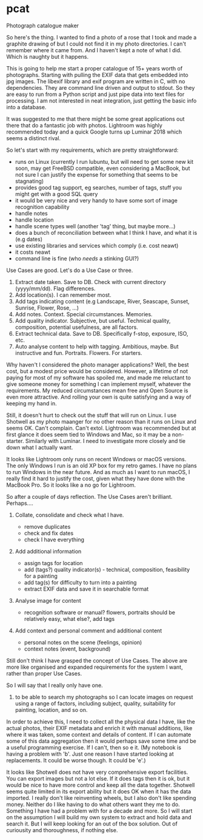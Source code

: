 # pcat
Photograph catalogue maker

So here's the thing. I wanted to find a photo of a rose that I took and made a graphite drawing of but I could not find it in my photo directories. I can't remember where it came from. And I haven't kept a note of what I did. Which is naughty but it happens.

This is going to help me start a proper catalogue of 15+ years worth of photographs. Starting with pulling the EXIF data that gets embedded into jpg images. The libexif library and exif program are written in C, with no dependencies. They are command line driven and output to stdout. So they are easy to run from a Python script and just pipe data into text files for processing. I am not interested in neat integration, just getting the basic info into a database.

It was suggested to me that there might be some great applications out there that do a fantastic job with photos. Lightroom was highly recommended today and a quick Google turns up Luminar 2018 which seems a distinct rival. 

So let's start with my requirements, which are pretty straightforward:

* runs on Linux (currently I run lubuntu, but will need to get some new kit soon, may get FreeBSD compatible, even considering a MacBook, but not sure I can justify the expense for something that seems to be stagnating)
* provides good tag support, eg searches, number of tags, stuff you might get with a good SQL query
* it would be very nice and very handy to have some sort of image recognition capability
* handle notes
* handle location
* handle scene types well (another 'tag' thing, but maybe more...)
* does a bunch of reconciliation between what I think I have, and what it is (e.g dates)
* use existing libraries and services which comply (i.e. cost neawt)
* it costs neawt
* command line is fine (who *needs* a stinking GUI?)

Use Cases are good. Let's do a Use Case or three.

1. Extract date taken. Save to DB. Check with current directory (yyyy/mm/dd). Flag differences.
2. Add location(s). I can remember most.
3. Add tags indicating content (e.g Landscape, River, Seascape, Sunset, Sunrise, Flower, Rose, ...)
4. Add notes. Context. Special circumstances. Memories. 
5. Add quality indicator. Subjective, but useful. Technical quality, composition, potential usefulness, are all factors.
6. Extract technical data. Save to DB. Specifically f-stop, exposure, ISO, etc.
7. Auto analyse content to help with tagging. Ambitious, maybe. But instructive and fun. Portraits. Flowers. For starters.

Why haven't I considered the photo manager applications? Well, the best cost, but a modest price would be considered. However, a lifetime of not paying for most of my software has spoiled me, and made me reluctant to give someone money for something I can implement myself, whatever the requirements. My reduced circumstances mean free and Open Source is even more attractive. And rolling your own is quite satisfying and a way of keeping my hand in.

Still, it doesn't hurt to check out the stuff that will run on Linux. I use Shotwell as my photo maanger for no other reason than it runs on Linux and seems OK. Can't complain. Can't extol. Lightroom was recommended  but at first glance it does seem tied to Windows and Mac, so it may be a non-starter. Similarly with Luminar. I need to investigate more closely and tie down what I actually want.

It looks like Lightroom only runs on recent Windows or macOS versions. The only Windows I run is an old XP box for my retro games. I have no plans to run Windows in the near future. And as much as I want to run macOS, I really find it hard to justify the cost, given what they have done with the MacBook Pro. So it looks like a no go for Lightroom.

So after a couple of days reflection. The Use Cases aren't brilliant. Perhaps.... 

1. Collate, consolidate and check what I have.
   * remove duplicates
   * check and fix dates
   * check I have everything
   
2. Add additional information
   * assign tags for location
   * add (tags?) quality indicator(s) - technical, composition, feasibility for a painting
   * add tag(s) for difficulty to turn into a painting
   * extract EXIF data and save it in searchable format
 
3. Analyse image for content
   * recognition software or manual? flowers, portraits should be relatively easy, what else?, add tags
   
4. Add context and personal comment and additional content
   * personal notes on the scene (feelings, opinion)
   * context notes (event, background)

Still don't think I have grasped the concept of Use Cases. The above are more like organised and expanded requirements for the system I want, rather than proper Use Cases.

So I will say that I really only have one.

1. to be able to search my photographs so I can locate images on request using a range of factors, including subject, quality, suitability for painting, location, and so on.
  
In order to achieve this, I need to collect all the physical data I have, like the actual photos, their EXIF metadata and enrich it with manual additions, like where it was taken, some context and details of content. If I can automate some of this data aggregation then it would perhaps save some time and be a useful programming exercise. If I can't, then so e it. (My notebook is having a problem with 'b'. Just one reason I have started looking at replacements. It could be worse though. It could be 'e'.)

It looks like Shotwell does not have very comprehensive export facilities. You can export images but not a lot else. If it does tags then it is ok, but it would be nice to have more control and keep all the data together. Shotwell seems quite limited in its export ability but it does OK  when it has the data imported. I really don't like reinventing wheels, but I also don't like spending money. Neither do I like having to do what others want they me to do. Something I have had a problem with for a decade and more. So I will start on the assumption I will build my own system to extract and hold data and search it. But I will keep looking for an out of the box solution. Out of curiousity and thoroughness, if nothing else.

